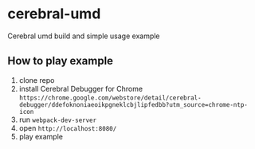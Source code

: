 # cerebral-umd
Cerebral umd build and simple usage example

## How to play example
1) clone repo
2) install Cerebral Debugger for Chrome `https://chrome.google.com/webstore/detail/cerebral-debugger/ddefoknoniaeoikpgneklcbjlipfedbb?utm_source=chrome-ntp-icon`
3) run `webpack-dev-server`
4) open `http://localhost:8080/`
5) play example
